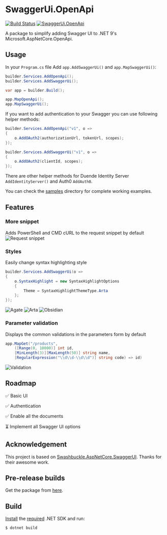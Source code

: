 ﻿# SwaggerUi.OpenApi

[![Build Status](https://ctyar.visualstudio.com/SwaggerUi.OpenApi/_apis/build/status%2Fctyar.SwaggerUi.OpenApi?branchName=main)](https://ctyar.visualstudio.com/SwaggerUi.OpenApi/_build/latest?definitionId=12&branchName=main)
[![SwaggerUi.OpenApi](https://img.shields.io/nuget/v/SwaggerUi.OpenApi.svg)](https://www.nuget.org/packages/SwaggerUi.OpenApi/)

A package to simplify adding Swagger UI to .NET 9's Microsoft.AspNetCore.OpenApi.


## Usage

In your `Program.cs` file Add `app.AddSwaggerUi()` and `app.MapSwaggerUi()`:

```csharp
builder.Services.AddOpenApi();
builder.Services.AddSwaggerUi();

var app = builder.Build();

app.MapOpenApi();
app.MapSwaggerUi();
```

If you want to add authentication to your Swagger you can use following helper methods:
```csharp
builder.Services.AddOpenApi("v1", o =>
{
    o.AddOAuth2(authorizationUrl, tokenUrl, scopes);
});

builder.Services.AddSwaggerUi("v1", o =>
{
    o.AddOAuth2(clientId, scopes);
});
```
There are other helper methods for Duende Identity Server `AddIdentityServer()` and Auth0 `AddAuth0`.

You can check the [samples](/src/samples) directory for complete working examples.

## Features
### More snippet
Adds PowerShell and CMD cURL to the request snippet by default
![Request snippet](https://github.com/ctyar/SwaggerUi.OpenApi/assets/1432648/34677d70-0720-4853-98d3-efa793f10b07)

### Styles
Easily change syntax highlighting style
```csharp
builder.Services.AddSwaggerUi(o =>
{
    o.SyntaxHighlight = new SyntaxHighlightOptions
    {
        Theme = SyntaxHighlightThemeType.Arta
    };
});
```
![Agate](https://github.com/ctyar/SwaggerUi.OpenApi/assets/1432648/7b8b0739-c85f-4ec9-b82b-b269b52cb373)
![Arta](https://github.com/ctyar/SwaggerUi.OpenApi/assets/1432648/bd2289d4-d21b-4214-a707-8c6852e7f663)
![Obsidian](https://github.com/ctyar/SwaggerUi.OpenApi/assets/1432648/0e9e39f6-c4b7-4599-ad13-5c4b70fbdc13)

### Parameter validation
Displays the common validations in the parameters form by default
```csharp
app.MapGet("/products",
    ([Range(0, 10000)] int id,
    [MinLength(3)][MaxLength(50)] string name,
    [RegularExpression("\\d\\d-\\d\\d")] string code) => id)
```
![Validation](https://github.com/ctyar/SwaggerUi.OpenApi/assets/1432648/4d6e16a2-52d9-4265-9054-cde9542ed820)

## Roadmap

✅ Basic UI

✅ Authentication

✅ Enable all the documents

⏳ Implement all Swagger UI options


## Acknowledgement

This project is based on [Swashbuckle.AspNetCore.SwaggerUI](https://github.com/domaindrivendev/Swashbuckle.AspNetCore). Thanks for their awesome work.


## Pre-release builds

Get the package from [here](https://github.com/ctyar/SwaggerUi.OpenApi/pkgs/nuget/SwaggerUi.OpenApi).


## Build

[Install](https://get.dot.net) the [required](global.json) .NET SDK and run:
```
$ dotnet build
```